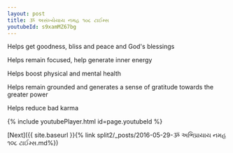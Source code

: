 ```yaml
---
layout: post
title: ૐ અસંખ્યેયાય નમહ ૧૦૮ ટાઈમ્સ
youtubeId: s9xamMZ67bg
---
```

 
 
Helps get goodness, bliss and peace and God's blessings
 
Helps remain focused, help generate inner energy 
 
Helps boost physical and mental health 
 
Helps remain grounded and generates a sense of gratitude towards the greater power 
 
Helps reduce bad karma
 
 
 
 


{% include youtubePlayer.html id=page.youtubeId %}
 
[Next]({{ site.baseurl }}{% link  split2/_posts/2016-05-29-ૐ અભિપ્રાયાય નમહ ૧૦૮ ટાઈમ્સ.md%})
 
